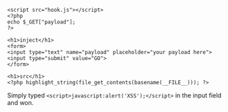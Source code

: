     <script src="hook.js"></script>
    <?php
    echo $_GET["payload"];
    ?>

    <h1>inject</h1>
    <form>
    <input type="text" name="payload" placeholder="your payload here">
    <input type="submit" value="GO">
    </form>

    <h1>src</h1>
    <?php highlight_string(file_get_contents(basename(__FILE__))); ?>

Simply typed `<script>javascript:alert('XSS');</script>` in the input field and won.
